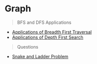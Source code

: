 # Graph
> BFS and DFS Applications
* [Applications of Breadth First Traversal](https://www.geeksforgeeks.org/applications-of-breadth-first-traversal/)
* [Applications of Depth First Search](https://www.geeksforgeeks.org/applications-of-depth-first-search/)

> Questions
* [Snake and Ladder Problem](https://www.geeksforgeeks.org/snake-ladder-problem-2/)

